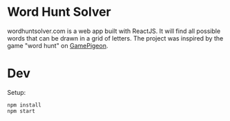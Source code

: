 # Word Hunt Solver

wordhuntsolver.com is a web app built with ReactJS. It will find all possible words that can be drawn in a grid of letters. The project was inspired by the game "word hunt" on [GamePigeon](http://gamepigeonapp.com/).

# Dev

Setup:

`npm install`\
`npm start`